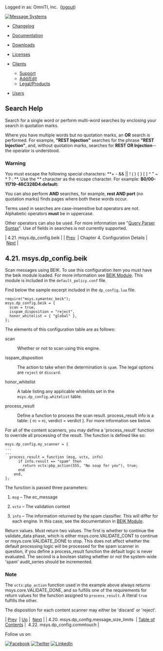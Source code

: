 Logged in as: OmniTI, Inc.  ([logout](https://support.messagesystems.com/logout.php))

[![Message Systems](https://support.messagesystems.com/images/ms-white205.png)](https://support.messagesystems.com/start.php) 

*   [Changelog](https://support.messagesystems.com/start.php?show=changelog)
*   [Documentation](https://support.messagesystems.com/docs/)
*   [Downloads](https://support.messagesystems.com/start.php)

*   [Licenses](https://support.messagesystems.com/license_summary.php)
*   <a href="">Clients</a>
    *   [Support](https://support.messagesystems.com/cs.php)
    *   [Add/Edit](https://support.messagesystems.com/edit_client.php)
    *   [Legal/Products](https://support.messagesystems.com/edit_products.php)
*   [Users](https://support.messagesystems.com/edit_customer.php)

## Search Help

Search for a single word or perform multi-word searches by enclosing your search in quotation marks.

Where you have multiple words but no quotation marks, an **OR** search is performed. For example, **"REST Injection"** searches for the phrase **"REST Injection"**, and, without quotation marks, searches for **REST OR Injection**--the operator is understood.

### Warning

You must escape the following special characters: **+ - && || ! ( ) { } [ ] ^ " ~ * ? : \**. Use the **\** character as the escape character. For example: **B0/00-11719-46C328D4\:default\:**

You can also perform **AND** searches, for example, **rest AND port** (no quotation marks) finds pages where both these words occur.

Terms used in searches are case-insensitive but operators are not. Alphabetic operators **must** be in uppercase.

Other operators can also be used. For more information see "[Query Parser Syntax](https://lucene.apache.org/core/old_versioned_docs/versions/3_0_0/queryparsersyntax.html)". Use of fields in searches is not currently supported.

| 4.21. msys.dp_config.beik |
| [Prev](policy.default.configuration.msys.dp_config.message_size_limits.php)  | Chapter 4. Configuration Details |  [Next](policy.default.configuration.msys.dp_config.commtouch.php) |

## 4.21. msys.dp_config.beik

Scan messages using BEIK. To use this configuration item you must have the beik module loaded. For more information see [BEIK Module](https://support.messagesystems.com/docs/web-ref/modules.beik.php). This module is included in the `default_policy.conf` file.

Find below the sample excerpt included in the `dp_config.lua` file.

```
require("msys.symantec_beik");
msys.dp_config.beik = {
  scan = true,
  isspam_disposition = "reject",
  honor_whitelist = { "global" },
};
```

The elements of this configuration table are as follows:

<dl class="variablelist">

<dt>scan</dt>

<dd>

Whether or not to scan using this engine.

</dd>

<dt>isspam_disposition</dt>

<dd>

The action to take when the determination is `spam`. The legal options are `reject` or `discard`.

</dd>

<dt>honor_whitelist</dt>

<dd>

A table listing any applicable whitelists set in the `msys.dp_config.whitelist` table.

</dd>

<dt>process_result</dt>

<dd>

Define a function to process the scan result. process_result info is a table: { rc = rc, verdict = verdict }. For more information see below.

</dd>

</dl>

For all of the content scanners, you may define a 'process_result' function to override all processing of the result. The function is defined like so:

```
msys.dp_config.my_scanner = {
...
...
  process_result = function (msg, vctx, info)
      if info.result == "spam" then
        return vctx:pbp_action(555, "No soup for you"), true;
      end
    end,
};
```

The function is passed three parameters:

1.  `msg` – The ec_message

2.  `vctx` – The validation context

3.  `info` – The information returned by the spam classifier. This will differ for each engine. In this case, see the documentation in [BEIK Module](https://support.messagesystems.com/docs/web-ref/modules.beik.php).

Return values. Must return two values. The first is whether to continue the validate_data phase, which is either msys.core.VALIDATE_CONT to continue or msys.core.VALIDATE_DONE to stop. This does not affect whether the default processing logic will be processed for the spam scanner in question, if you define a process_result function the default logic is never evaluated. The second is a boolean stating whether or not the system-wide 'spam' audit_series should be incremented.

### Note

The `vctx:pbp_action` function used in the example above always returns msys.core.VALIDATE_DONE, and so fulfills one of the requirements for return values for the function assigned to `process_result`. A literal `true` fulfills the other.

The disposition for each content scanner may either be 'discard' or 'reject'.

| [Prev](policy.default.configuration.msys.dp_config.message_size_limits.php)  | [Up](policy.default.configuration.php) |  [Next](policy.default.configuration.msys.dp_config.commtouch.php) |
| 4.20. msys.dp_config.message_size_limits  | [Table of Contents](index.php) |  4.22. msys.dp_config.commtouch |

Follow us on:

[![Facebook](https://support.messagesystems.com/images/icon-facebook.png)](http://www.facebook.com/messagesystems) [![Twitter](https://support.messagesystems.com/images/icon-twitter.png)](http://twitter.com/#!/MessageSystems) [![LinkedIn](https://support.messagesystems.com/images/icon-linkedin.png)](http://www.linkedin.com/company/message-systems)